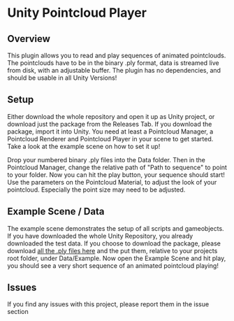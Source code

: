 # Unity Pointcloud Player


## Overview
This plugin allows you to read and play sequences of animated pointclouds. The pointclouds have to be in the binary .ply format, data is streamed live from disk, with an adjustable buffer. The plugin has no dependencies, and should be usable in all Unity Versions!

## Setup
Either download the whole repository and open it up as Unity project, or download just the package from the Releases Tab. If you download the package, import it into Unity. You need at least a Pointcloud Manager, a Pointcloud Renderer and Pointcloud Player in your scene to get started. Take a look at the example scene on how to set it up!

Drop your numbered binary .ply files into the Data folder. Then in the Pointcloud Manager, change the relative path of "Path to sequence" to point to your folder. Now you can hit the play button, your sequence should start! Use the parameters on the Pointcloud Material, to adjust the look of your pointcloud. Especially the point size may need to be adjusted.


## Example Scene / Data
The example scene demonstrates the setup of all scripts and gameobjects. If you have downloaded the whole Unity Repository, you already downloaded the test data. If you choose to download the package, please download [all the .ply files here](https://github.com/ExperimentalSurgery/Unity_Pointcloud_Player/tree/main/Data/Example) and the put them, relative to your projects root folder, under Data/Example.
Now open the Example Scene and hit play, you should see a very short sequence of an animated pointcloud playing!

## Issues
If you find any issues with this project, please report them in the issue section

